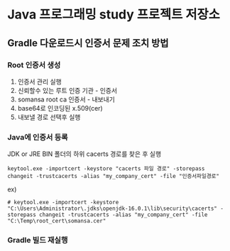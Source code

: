 Java 프로그래밍 study 프로젝트 저장소
=================================

## Gradle 다운로드시 인증서 문제  조치 방법

### Root 인증서 생성
1. 인증서 관리 실행
2. 신뢰할수 있는 루트 인증 기관 - 인증서
3. somansa root ca 인증서 - 내보내기
4. base64로 인코딩된 x.509(cer)
5. 내보낼 경로 선택후 실행


### Java에 인증서 등록
JDK or JRE BIN 폴더의 하위 cacerts 경로를 찾은 후 실행

```
keytool.exe -importcert -keystore "cacerts 파일 경로" -storepass changeit -trustcacerts -alias "my_company_cert" -file "인증서파일경로"
```

ex)
```
# keytool.exe -importcert -keystore "C:\Users\Administrator\.jdks\openjdk-16.0.1\lib\security\cacerts" -storepass changeit -trustcacerts -alias "my_company_cert" -file "C:\Temp\root_cert\somansa.cer"
```


### Gradle 빌드 재실행